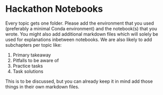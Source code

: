 # Hackathon Notebooks

Every topic gets one folder.
Please add the environment that you used (preferably a minimal Conda environment) and the notebook(s) that you wrote.
You might also add additional markdown files which will solely be used for explanations inbetween notebooks.
We are also likely to add subchapters per topic like:
1. Primary takeaway
2. Pitfalls to be aware of
3. Practice tasks
4. Task solutions

This is to be discussed, but you can already keep it in mind add those things in their own markdown files.
